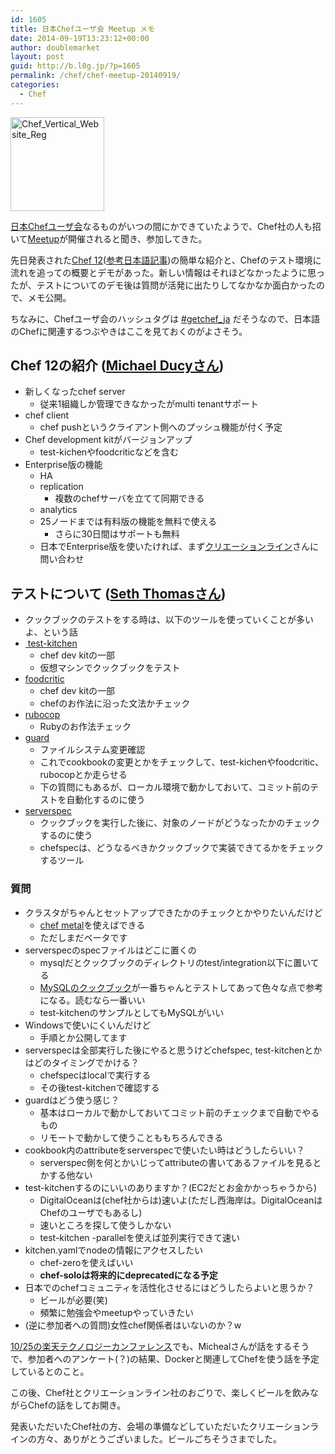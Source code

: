 ```yaml
---
id: 1605
title: 日本Chefユーザ会 Meetup メモ
date: 2014-09-19T13:23:12+00:00
author: doublemarket
layout: post
guid: http://b.l0g.jp/?p=1605
permalink: /chef/chef-meetup-20140919/
categories:
  - Chef
---
```


<a href="https://www.getchef.com/" target="_blank"><img class="alignnone wp-image-1613 size-thumbnail" src="http://b.l0g.jp/wp-content/uploads/2014/09/Chef_Vertical_Website_Reg-150x150.png" alt="Chef_Vertical_Website_Reg" width="150" height="150" srcset="http://b.l0g.jp/wp-content/uploads/2014/09/Chef_Vertical_Website_Reg-150x150.png 150w, http://b.l0g.jp/wp-content/uploads/2014/09/Chef_Vertical_Website_Reg-144x144.png 144w" sizes="(max-width: 150px) 100vw, 150px" /></a>

<a title="日本Chefユーザ会" href="https://www.facebook.com/groups/272530339574523/" target="_blank">日本Chefユーザ会</a>なるものがいつの間にかできていたようで、Chef社の人も招いて<a title="日本Chefユーザー会主催のMeet up!" href="http://connpass.com/event/8605/" target="_blank">Meetup</a>が開催されると聞き、参加してきた。

先日発表された<a title="Chef Releases Chef 12 to Power DevOps Practices in the Enterprise" href="https://www.getchef.com/blog/2014/09/08/chef-releases-chef-12-to-power-devops-practices-in-the-enterprise/" target="_blank">Chef 12</a>(<a title="Chef 12がリリース。商用版とオープンソース版の一本化で25ノードまで無償に。Docker対応、VMware vSphere、Microsoft Azureにも対応" href="http://www.publickey1.jp/blog/14/chef_1225dockervmware_vspheremicrosoft_azure.html" target="_blank">参考日本語記事</a>)の簡単な紹介と、Chefのテスト環境に流れを追っての概要とデモがあった。新しい情報はそれほどなかったように思ったが、テストについてのデモ後は質問が活発に出たりしてなかなか面白かったので、メモ公開。

ちなみに、Chefユーザ会のハッシュタグは [#getchef_ja](https://twitter.com/search?src=typd&q=%23getchef_ja) だそうなので、日本語のChefに関連するつぶやきはここを見ておくのがよさそう。

## Chef 12の紹介 (<a href="https://twitter.com/mfdii" target="_blank">Michael Ducyさん</a>)

  * 新しくなったchef server 
      * 従来1組織しか管理できなかったがmulti tenantサポート
  * chef client 
      * chef pushというクライアント側へのプッシュ機能が付く予定
  * Chef development kitがバージョンアップ 
      * test-kichenやfoodcriticなどを含む
  * Enterprise版の機能 
      * HA
      * replication 
          * 複数のchefサーバを立てて同期できる
      * analytics
      * 25ノードまでは有料版の機能を無料で使える 
          * さらに30日間はサポートも無料
      * 日本でEnterprise版を使いたければ、まず<a title="クリエーションライン" href="http://www.creationline.com/" target="_blank">クリエーションライン</a>さんに問い合わせ

## テストについて (<a href="https://twitter.com/cheeseplus" target="_blank">Seth Thomasさん</a>)

  * クックブックのテストをする時は、以下のツールを使っていくことが多いよ、という話
  * <a href="http://kitchen.ci/" target="_blank"> test-kitchen</a> 
      * chef dev kitの一部
      * 仮想マシンでクックブックをテスト
  * <a href="http://acrmp.github.io/foodcritic/" target="_blank">foodcritic</a> 
      * chef dev kitの一部
      * chefのお作法に沿った文法かチェック
  * <a href="https://github.com/bbatsov/rubocop" target="_blank">rubocop</a> 
      * Rubyのお作法チェック
  * <a href="https://github.com/guard/guard" target="_blank">guard</a> 
      * ファイルシステム変更確認
      * これでcookbookの変更とかをチェックして、test-kichenやfoodcritic、rubocopとか走らせる
      * 下の質問にもあるが、ローカル環境で動かしておいて、コミット前のテストを自動化するのに使う
  * <a href="http://serverspec.org/" target="_blank">serverspec</a> 
      * クックブックを実行した後に、対象のノードがどうなったかのチェックするのに使う
      * chefspecは、どうなるべきかクックブックで実装できてるかをチェックするツール

### 質問

  * クラスタがちゃんとセットアップできたかのチェックとかやりたいんだけど 
      * [chef metal](https://github.com/opscode/chef-metal)を使えばできる
      * ただしまだベータです
  * serverspecのspecファイルはどこに置くの 
      * mysqlだとクックブックのディレクトリのtest/integration以下に置いてる
      * <a href="https://github.com/opscode-cookbooks/mysql" target="_blank">MySQLのクックブック</a>が一番ちゃんとテストしてあって色々な点で参考になる。読むなら一番いい
      * test-kitchenのサンプルとしてもMySQLがいい
  * Windowsで使いにくいんだけど 
      * 手順とか公開してます
  * serverspecは全部実行した後にやると思うけどchefspec, test-kitchenとかはどのタイミングでかける？ 
      * chefspecはlocalで実行する
      * その後test-kitchenで確認する
  * guardはどう使う感じ？ 
      * 基本はローカルで動かしておいてコミット前のチェックまで自動でやるもの
      * リモートで動かして使うことももちろんできる
  * cookbook内のattributeをserverspecで使いたい時はどうしたらいい？ 
      * serverspec側を何とかいじってattributeの書いてあるファイルを見るとかする他ない
  * test-kitchenするのにいいのありますか？(EC2だとお金かかっちゃうから) 
      * DigitalOceanは(chef社からは)速いよ(ただし西海岸は。DigitalOceanはChefのユーザでもあるし)
      * 速いところを探して使うしかない
      * test-kitchen -parallelを使えば並列実行できて速い
  * kitchen.yamlでnodeの情報にアクセスしたい 
      * chef-zeroを使えばいい
      * **chef-soloは将来的にdeprecatedになる予定**
  * 日本でのchefコミュニティを活性化させるにはどうしたらよいと思うか？ 
      * ビールが必要(笑)
      * 頻繁に勉強会やmeetupやっていきたい
  * (逆に参加者への質問)女性chef関係者はいないのか？w

<a href="http://tech.rakuten.co.jp/" target="_blank">10/25の楽天テクノロジーカンファレンス</a>でも、Michealさんが話をするそうで、参加者へのアンケート(？)の結果、Dockerと関連してChefを使う話を予定しているとのこと。

この後、Chef社とクリエーションライン社のおごりで、楽しくビールを飲みながらChefの話をしてお開き。

発表いただいたChef社の方、会場の準備などしていただいたクリエーションラインの方々、ありがとうございました。ビールごちそうさまでした。



